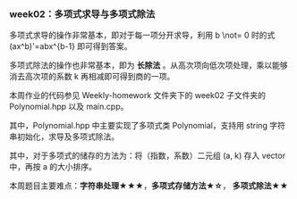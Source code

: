 ### week02：多项式求导与多项式除法

多项式求导的操作非常基本，即对于每一项分开求导，利用 b \not= 0 时的式 (ax^b)'=abx^{b-1} 即可得到答案。

多项式除法的操作也非常基本，即为 **长除法** 。从高次项向低次项处理，乘以能够消去高次项的系数 k 再相减即可得到商的一项。

本周作业的代码参见 Weekly-homework 文件夹下的 week02 子文件夹的 Polynomial.hpp 以及 main.cpp。

其中，Polynomial.hpp 中主要实现了多项式类 Polynomial，支持用 string 字符串初始化，求导及多项式除法。

其中，对于多项式的储存的方法为：将（指数，系数）二元组 (a, k) 存入 vector 中，再按 a 的大小排序。

本周题目主要难点：**字符串处理★★★**，**多项式存储方法★☆**， **多项式除法★★**
